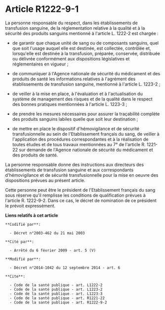 # Article R1222-9-1

La personne responsable du respect, dans les établissements de transfusion sanguine, de la réglementation relative à la
qualité et à la sécurité des produits sanguins mentionné à l'article L. 1222-2 est chargée :

- de garantir que chaque unité de sang ou de composants sanguins, quel que soit l'usage auquel elle est destinée, est
collectée, contrôlée et, lorsqu'elle est destinée à la transfusion, préparée, conservée, distribuée ou délivrée conformément
aux dispositions législatives et réglementaires en vigueur ;

- de communiquer à l'Agence nationale de sécurité du médicament et des produits de santé les informations relatives à
l'agrément des établissements de transfusion sanguine, mentionné à l'article L. 1223-2 ;

- de veiller à la mise en place, à l'évaluation et à l'actualisation du système de management des risques et de la qualité
dans le respect des bonnes pratiques mentionnées à l'article L. 1223-3 ;

- de prendre les mesures nécessaires pour assurer la traçabilité complète des produits sanguins labiles quelle que soit leur
destination ;

- de mettre en place le dispositif d'hémovigilance et de sécurité transfusionnelle au sein de l'Etablissement français du
sang, de veiller à l'application des procédures correspondantes et à la réalisation de toutes études et de tous travaux
mentionnées au 7° de l'article R. 1221-22 sur demande de l'Agence nationale de sécurité du médicament et des produits de
santé. 

La personne responsable donne des instructions aux directeurs des établissements de transfusion sanguine et aux
correspondants d'hémovigilance et de sécurité transfusionnelle pour la mise en oeuvre des dispositions prévues au présent
article. 

Cette personne peut être le président de l'Etablissement français du sang sous réserve qu'il remplisse les conditions de
qualification prévues à l'article R. 1222-9-2. Dans ce cas, le décret de nomination de ce président le prévoit expressément.

**Liens relatifs à cet article**

	**Codifié par**:

	  - Décret n°2003-462 du 21 mai 2003

	**Cité par**:

	  - Arrêté du 6 février 2009 - art. 5 (V)

	**Modifié par**:

	  - Décret n°2014-1042 du 12 septembre 2014 - art. 6

	**Cite**:

	  - Code de la santé publique - art. L1222-2
	  - Code de la santé publique - art. L1223-2
	  - Code de la santé publique - art. L1223-3
	  - Code de la santé publique - art. R1221-22
	  - Code de la santé publique - art. R1222-9-2

